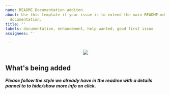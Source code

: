 ```yaml
---
name: README Documentation additon.
about: Use this template if your issue is to extend the main README.md with further
  documentation.
title: ''
labels: documentation, enhancement, help wanted, good first issue
assignees: ''

---
```


<p align="center"> <img src="https://img.shields.io/static/v1?label=Issue&message=Extending%20The%20Readme%20Info&color=rgb(255,69,0)&style=for-the-badge&logo=open-badges" /> </p>

## What's being added


***Please follow the style we already have in the readme with a details pannel to to hide/show more info on click.***
